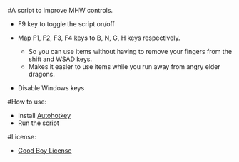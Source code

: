 #A script to improve MHW controls.

- F9 key to toggle the script on/off

- Map F1, F2, F3, F4 keys to B, N, G, H keys respectively.
    - So you can use items without having to remove your fingers from the shift and WSAD keys.
    - Makes it easier to use items while you run away from angry elder dragons.

- Disable Windows keys

#How to use:
- Install [Autohotkey](https://www.google.com)
- Run the script

#License:
- [Good Boy License](https://icons8.com/good-boy-license/)

